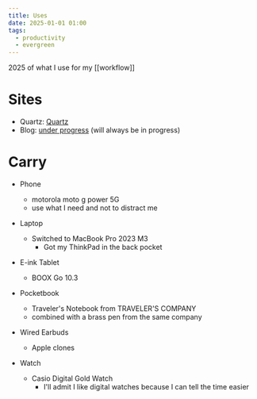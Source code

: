 ```yaml
---
title: Uses
date: 2025-01-01 01:00
tags:
  - productivity
  - evergreen
---
```

2025 of what I use for my [[workflow]]

# Sites 
- Quartz: [Quartz](https://quartz.jzhao.xyz/)
- Blog: [under progress](https://ryanvle.github.io/ryanQuartz/) (will always be in progress)

# Carry
- Phone
	- motorola moto g power 5G
	- use what I need and not to distract me

- Laptop
	- Switched to MacBook Pro 2023 M3
		- Got my ThinkPad in the back pocket

- E-ink Tablet
	- BOOX Go 10.3

- Pocketbook
	- Traveler's Notebook from TRAVELER'S COMPANY
	- combined with a brass pen from the same company

- Wired Earbuds
	- Apple clones

- Watch
	- Casio Digital Gold Watch
		- I'll admit I like digital watches because I can tell the time easier

